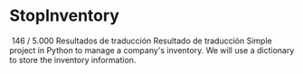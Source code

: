 # StopInventory
 ​ 146 / 5.000 Resultados de traducción Resultado de traducción Simple project in Python to manage a company's inventory. We will use a dictionary to store the inventory information.
